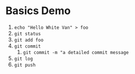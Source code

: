 # Basics Demo

1. `echo "Hello White Van" > foo`
2. `git status`
3. `git add foo`
4. `git commit`
   1. `git commit -m "a detailed commit message`
5. `git log`
6. `git push`

